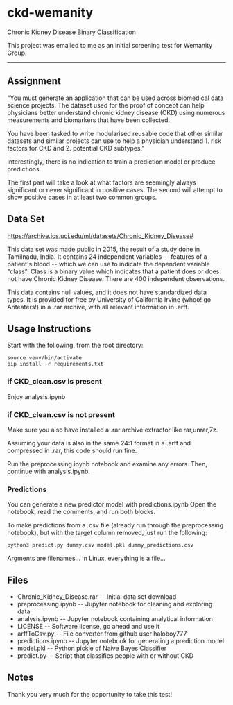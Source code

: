 # ckd-wemanity
Chronic Kidney Disease Binary Classification

This project was emailed to me as an initial screening test for Wemanity Group.

***

## Assignment

"You must generate an application that can be used across biomedical data science projects.  The dataset used for the proof of concept can help physicians better understand chronic kidney disease (CKD) using numerous measurements and biomarkers that have been collected.

You have been tasked to write modularised reusable code that other similar datasets and
similar projects can use to help a physician understand 1. risk factors for CKD and 2. potential CKD subtypes."

Interestingly, there is no indication to train a prediction model or produce predictions.

The first part will take a look at what factors are seemingly always significant or never significant in positive cases.  The second will attempt to show positive cases in at least two common groups.

## Data Set

https://archive.ics.uci.edu/ml/datasets/Chronic_Kidney_Disease#

This data set was made public in 2015, the result of a study done in Tamilnadu, India.  It contains 24 independent variables -- features of a patient's blood -- which we can use to indicate the dependent variable "class".  Class is a binary value which indicates that a patient does or does not have Chronic Kidney Disease.  There are 400 independent observations.

This data contains null values, and it does not have standardized data types.  It is provided for free by University of California Irvine (whoo! go Anteaters!) in a .rar archive, with all relevant information in .arff.


## Usage Instructions

Start with the following, from the root directory:

    source venv/bin/activate
    pip install -r requirements.txt

### if CKD_clean.csv is present

Enjoy analysis.ipynb

### if CKD_clean.csv is not present

Make sure you also have installed a .rar archive extractor like rar,unrar,7z.

Assuming your data is also in the same 24:1 format in a .arff and compressed in .rar, this code should run fine.

Run the preprocessing.ipynb notebook and examine any errors. Then, continue with analysis.ipynb.

### Predictions

You can generate a new predictor model with predictions.ipynb
Open the notebook, read the comments, and run both blocks.

To make predictions from a .csv file (already run through the preprocessing notebook), but with the target column removed,
just run the following:

    python3 predict.py dummy.csv model.pkl dummy_predictions.csv

Argments are filenames... in Linux, everything is a file...

## Files

 * Chronic_Kidney_Disease.rar -- Initial data set download
 * preprocessing.ipynb -- Jupyter notebook for cleaning and exploring data
 * analysis.ipynb -- Jupyter notebook containing analytical information
 * LICENSE -- Software license, go ahead and use it
 * arffToCsv.py -- File converter from github user haloboy777
 * predictions.ipynb -- Jupyter notebook for generating a prediction model
 * model.pkl -- Python pickle of Naive Bayes Classifier
 * predict.py -- Script that classifies people with or without CKD
 
 ## Notes
 
 Thank you very much for the opportunity to take this test!
